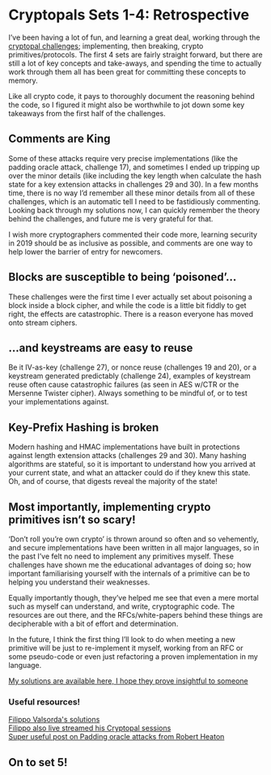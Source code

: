 # Cryptopals Sets 1-4: Retrospective

I’ve been having a lot of fun, and learning a great deal, working through the [cryptopal challenges](https://cryptopals.com/); implementing, then breaking, crypto primitives/protocols. The first 4 sets are fairly straight forward, but there are still a lot of key concepts and take-aways, and spending the time to actually work through them all has been great for committing these concepts to memory.

Like all crypto code, it pays to thoroughly document the reasoning behind the code, so I figured it might also be worthwhile to jot down some key takeaways from the first half of the challenges.

## Comments are King
Some of these attacks require very precise implementations (like the padding oracle attack, challenge 17), and sometimes I ended up tripping up over the minor details (like including the key length when calculate the hash state for a key extension attacks in challenges 29 and 30). In a few months time, there is no way I’d remember all these minor details from all of these challenges, which is an automatic tell I need to be fastidiously commenting. Looking back through my solutions now, I can quickly remember the theory behind the challenges, and future me is very grateful for that.

I wish more cryptographers commented their code more, learning security in 2019 should be as inclusive as possible, and comments are one way to help lower the barrier of entry for newcomers.

## Blocks are susceptible to being ‘poisoned’...
These challenges were the first time I ever actually set about poisoning a block inside a block cipher, and while the code is a little bit fiddly to get right, the effects are catastrophic. There is a reason everyone has moved onto stream ciphers.

## ...and keystreams are easy to reuse
Be it IV-as-key (challenge 27), or nonce reuse (challenges 19 and 20), or a keystream generated predictably (challenge 24), examples of keystream reuse often cause catastrophic failures (as seen in AES w/CTR or the Mersenne Twister cipher). Always something to be mindful of, or to test your implementations against.

## Key-Prefix Hashing is broken
Modern hashing and HMAC implementations have built in protections against length extension attacks (challenges 29 and 30). Many hashing algorithms are stateful, so it is important to understand how you arrived at your current state, and what an attacker could do if they knew this state. Oh, and of course, that digests reveal the majority of the state!

## Most importantly, implementing crypto primitives isn’t so scary!
‘Don’t roll you’re own crypto’ is thrown around so often and so vehemently, and secure implementations have been written in all major languages, so in the past I’ve felt no need to implement any primitives myself. These challenges have shown me the educational advantages of doing so; how important familiarising yourself with the internals of a primitive can be to helping you understand their weaknesses.

Equally importantly though, they’ve helped me see that even a mere mortal such as myself can understand, and write, cryptographic code. The resources are out there, and the RFCs/white-papers behind these things are decipherable with a bit of effort and determination. 

In the future, I think the first thing I’ll look to do when meeting a new primitive will be just to re-implement it myself, working from an RFC or some pseudo-code or even just refactoring a proven implementation in my language. 

[My solutions are available here, I hope they prove insightful to someone](https://github.com/sHesl/cryptopals)    

### Useful resources!
[Filippo Valsorda's solutions](https://github.com/FiloSottile/mostly-harmless/tree/master/cryptopals)    
[Filippo also live streamed his Cryptopal sessions](https://www.youtube.com/watch?v=eE_Tz6udUQU&t=16s)    
[Super useful post on Padding oracle attacks from Robert Heaton](https://robertheaton.com/2013/07/29/padding-oracle-attack/)    


## On to set 5!